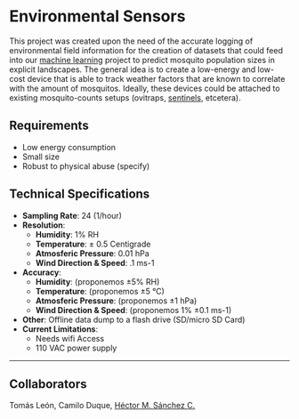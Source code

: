 # Environmental Sensors

This project was created upon the need of the accurate logging of environmental field information for the creation of datasets that could feed into our [machine learning](./MachineLearning.html) project to predict mosquito population sizes in explicit landscapes. The general idea is to create a low-energy and low-cost device that is able to track weather factors that are known to correlate with the amount of mosquitos. Ideally, these devices could be attached to existing mosquito-counts setups (ovitraps, [sentinels](https://www.bg-sentinel.com/), etcetera).

## Requirements

* Low energy consumption
* Small size
* Robust to physical abuse (specify)

## Technical Specifications

* __Sampling Rate__: 24 (1/hour)
* __Resolution__:
  * __Humidity__: 1% RH
  * __Temperature__: ± 0.5 Centigrade
  * __Atmosferic Pressure__: 0.01 hPa
  * __Wind Direction & Speed__: .1 ms-1
* __Accuracy__:
  * __Humidity__: (proponemos ±5% RH)
  * __Temperature__: (proponemos ±5 °C)
  * __Atmosferic Pressure__: (proponemos ±1 hPa)
  * __Wind Direction & Speed__: (proponemos  1% ±0.1 ms-1)
* __Other__: Offline data dump to a flash drive (SD/micro SD Card)
* __Current Limitations__:
  * Needs wifi Access
  * 110 VAC power supply

<hr>

## Collaborators

 Tomás León, Camilo Duque, <a href="https://chipdelmal.github.io/">Héctor M. Sánchez C.</a>

<!--
La idea que traemos el desarrollo de micro estaciones basadas en IoT de bajo costo para medición de variables ambientales (tales como humedad, temperatura, presión atmosférica, entre otras), las cuales tengan conectividad vía wifi para el almacenamiento de datos en la nube. Los usos potenciales de estas estaciones son variados y creo que pueden adecuarse al trabajo que ustedes desarrollan, ya que al ser de bajo costo y reducido tamaño, pueden instalarse en lugares urbanos que pueden ir cambiando en el tiempo según el interés del estudio que se este realizando, siendo la única limitante que haya acceso a internet wifi, lo cual, según me comentaste, es coincidente con algunos de los estudios que ustedes desarrollan.

Me gustaría que ustedes como usuarios que requieren la tecnología que estamos trabajando, tomen la iniciativa de los pasos a seguir, sin embargo y a reserva de lo que puedan proponer, sugiero nos compartan las especificaciones de las mediciones que ustedes necesitan, que variables, resolución, rangos, frecuencia de medición, entre otras características, con lo cual nosotros podremos adelantar requerimientos de diseño.-->

